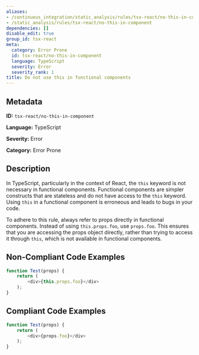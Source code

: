 ```yaml
---
aliases:
- /continuous_integration/static_analysis/rules/tsx-react/no-this-in-component
- /static_analysis/rules/tsx-react/no-this-in-component
dependencies: []
disable_edit: true
group_id: tsx-react
meta:
  category: Error Prone
  id: tsx-react/no-this-in-component
  language: TypeScript
  severity: Error
  severity_rank: 1
title: Do not use this in functional components
---
```

<!--  SOURCED FROM https://github.com/DataDog/datadog-static-analyzer-rule-docs -->


## Metadata
**ID:** `tsx-react/no-this-in-component`

**Language:** TypeScript

**Severity:** Error

**Category:** Error Prone

## Description
In TypeScript, particularly in the context of React, the `this` keyword is not necessary in functional components. Functional components are simpler constructs that are stateless and do not have access to the `this` keyword. Using `this` in a functional component is erroneous and leads to bugs in your code.

To adhere to this rule, always refer to props directly in functional components. Instead of using `this.props.foo`, use `props.foo`. This ensures that you are accessing the props object directly, rather than trying to access it through `this`, which is not available in functional components.

## Non-Compliant Code Examples
```typescript
function Test(props) {
    return (
        <div>{this.props.foo}</div>
    );
}
```

## Compliant Code Examples
```typescript
function Test(props) {
    return (
        <div>{props.foo}</div>
    );
}
```
